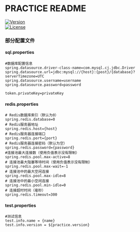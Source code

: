 # PRACTICE README

[![Version](https://img.shields.io/badge/Version-1.3.1-brightgreen.svg)](https://github.com/jxnflzc/practice)
<br/>
[![License](https://img.shields.io/badge/License-GPLv3.0-blue)](https://github.com/jxnflzc/practice/blob/master/LICENSE)

### 部分配置文件

#### sql.properties

```properties
#数据库配置信息
spring.datasource.driver-class-name=com.mysql.cj.jdbc.Driver
spring.datasource.url=jdbc:mysql://{host}:{post}/{database}?serverTimezone=UTC
spring.datasource.username=username
spring.datasource.password=password

token.privateKey=privateKey
```

#### redis.properties

```properties
# Redis数据库索引（默认为0）
spring.redis.database=0
# Redis服务器地址
spring.redis.host={host}
# Redis服务器连接端口
spring.redis.port={port}
# Redis服务器连接密码（默认为空）
spring.redis.password={password}
#连接池最大连接数（使用负值表示没有限制）
spring.redis.pool.max-active=8
# 连接池最大阻塞等待时间（使用负值表示没有限制）
spring.redis.pool.max-wait=-1
# 连接池中的最大空闲连接
spring.redis.pool.max-idle=8
# 连接池中的最小空闲连接
spring.redis.pool.min-idle=0
# 连接超时时间（毫秒）
spring.redis.timeout=300
```

#### test.properties

```properties
#测试信息
test.info.name = {name}
test.info.version = ${practice.version}
```

